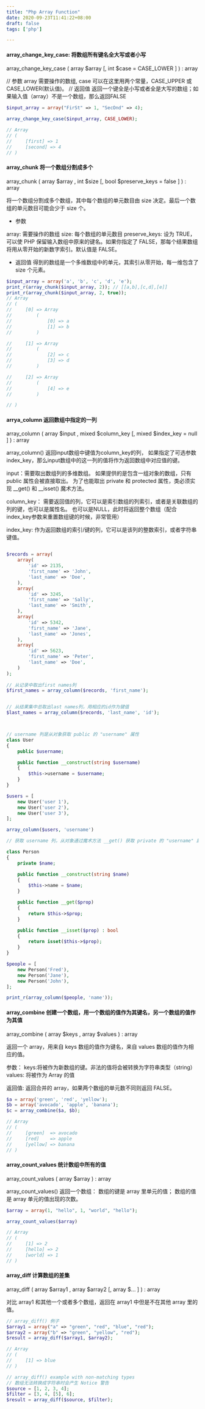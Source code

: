 ```yaml
---
title: "Php Array Function"
date: 2020-09-23T11:41:22+08:00
draft: false
tags: ['php']

---
```


####  array_change_key_case: 将数组所有键名全大写或者小写

array_change_key_case ( array $array [, int $case = CASE_LOWER ] ) : array

// 参数  array 需要操作的数组, case 可以在这里用两个常量，CASE_UPPER 或 CASE_LOWER(默认值)。
// 返回值 返回一个键全是小写或者全是大写的数组；如果输入值（array）不是一个数组，那么返回FALSE

```php
$input_array = array("FirSt" => 1, "SecOnd" => 4);

array_change_key_case($input_array, CASE_LOWER);

// Array
// (
//     [first] => 1
//     [second] => 4
// )
```

#### array_chunk 将一个数组分割成多个

array_chunk ( array $array , int $size [, bool $preserve_keys = false ] ) : array

将一个数组分割成多个数组，其中每个数组的单元数目由 size 决定。最后一个数组的单元数目可能会少于 size 个。

- 参数

array: 需要操作的数组 size: 每个数组的单元数目 preserve_keys: 设为 TRUE，可以使 PHP 保留输入数组中原来的键名。如果你指定了 FALSE，那每个结果数组将用从零开始的新数字索引。默认值是 FALSE。

- 返回值
得到的数组是一个多维数组中的单元，其索引从零开始，每一维包含了 size 个元素。

```php
$input_array = array('a', 'b', 'c', 'd', 'e');
print_r(array_chunk($input_array, 2)); // [[a,b],[c,d],[e]]
print_r(array_chunk($input_array, 2, true)); 
// Array
// (
//     [0] => Array
//         (
//             [0] => a
//             [1] => b
//         )

//     [1] => Array
//         (
//             [2] => c
//             [3] => d
//         )

//     [2] => Array
//         (
//             [4] => e
//         )

// )

```

#### arrya_column 返回数组中指定的一列

array_column ( array $input , mixed $column_key [, mixed $index_key = null ] ) : array

array_column() 返回input数组中键值为column_key的列， 如果指定了可选参数index_key，那么input数组中的这一列的值将作为返回数组中对应值的键。

input：需要取出数组列的多维数组。 如果提供的是包含一组对象的数组，只有 public 属性会被直接取出。 为了也能取出 private 和 protected 属性，类必须实现 __get() 和 __isset() 魔术方法。

column_key： 需要返回值的列，它可以是索引数组的列索引，或者是关联数组的列的键，也可以是属性名。 也可以是NULL，此时将返回整个数组（配合index_key参数来重置数组键的时候，非常管用）

index_key: 作为返回数组的索引/键的列，它可以是该列的整数索引，或者字符串键值。

```php

$records = array(
    array(
        'id' => 2135,
        'first_name' => 'John',
        'last_name' => 'Doe',
    ),
    array(
        'id' => 3245,
        'first_name' => 'Sally',
        'last_name' => 'Smith',
    ),
    array(
        'id' => 5342,
        'first_name' => 'Jane',
        'last_name' => 'Jones',
    ),
    array(
        'id' => 5623,
        'first_name' => 'Peter',
        'last_name' => 'Doe',
    )
);
 
// 从记录中取出first names列 
$first_names = array_column($records, 'first_name');


// 从结果集中总取出last names列，用相应的id作为键值
$last_names = array_column($records, 'last_name', 'id');



// username 列是从对象获取 public 的 "username" 属性
class User
{
    public $username;

    public function __construct(string $username)
    {
        $this->username = $username;
    }
}

$users = [
    new User('user 1'),
    new User('user 2'),
    new User('user 3'),
];

array_column($users, 'username')

// 获取 username 列，从对象通过魔术方法 __get() 获取 private 的 "username" 属性。

class Person
{
    private $name;

    public function __construct(string $name)
    {
        $this->name = $name;
    }

    public function __get($prop)
    {
        return $this->$prop;
    }

    public function __isset($prop) : bool
    {
        return isset($this->$prop);
    }
}

$people = [
    new Person('Fred'),
    new Person('Jane'),
    new Person('John'),
];

print_r(array_column($people, 'name'));

```

#### array_combine 创建一个数组，用一个数组的值作为其键名，另一个数组的值作为其值

array_combine ( array $keys , array $values ) : array

返回一个 array，用来自 keys 数组的值作为键名，来自 values 数组的值作为相应的值。

参数：
keys:将被作为新数组的键。非法的值将会被转换为字符串类型（string） values: 将被作为 Array 的值

返回值: 返回合并的 array，如果两个数组的单元数不同则返回 FALSE。

```php
$a = array('green', 'red', 'yellow');
$b = array('avocado', 'apple', 'banana');
$c = array_combine($a, $b);

// Array
// (
//     [green]  => avocado
//     [red]    => apple
//     [yellow] => banana
// )
```

#### array_count_values 统计数组中所有的值

array_count_values ( array $array ) : array

array_count_values() 返回一个数组： 数组的键是 array 里单元的值； 数组的值是 array 单元的值出现的次数。

```php
$array = array(1, "hello", 1, "world", "hello");

array_count_values($array)

// Array
// (
//     [1] => 2
//     [hello] => 2
//     [world] => 1
// )
```

#### array_diff 计算数组的差集

array_diff ( array $array1 , array $array2 [, array $... ] ) : array

对比 array1 和其他一个或者多个数组，返回在 array1 中但是不在其他 array 里的值。

```php
// array_diff() 例子
$array1 = array("a" => "green", "red", "blue", "red");
$array2 = array("b" => "green", "yellow", "red");
$result = array_diff($array1, $array2);

// Array
// (
//     [1] => blue
// )

// array_diff() example with non-matching types
// 数组无法转换成字符串时会产生 Notice 警告
$source = [1, 2, 3, 4];
$filter = [3, 4, [5], 6];
$result = array_diff($source, $filter);













































// 而这个就可以，因为对象可以转换成字符串
class S {
  private $v;

  public function __construct(string $v) {
    $this->v = $v;
  }

  public function __toString() {
    return $this->v;
  }
}

$source = [new S('a'), new S('b'), new S('c')];
$filter = [new S('b'), new S('c'), new S('d')];

$result = array_diff($source, $filter);
```

注意本函数只检查了多维数组中的一维。当然可以用 array_diff($array1[0], $array2[0]); 检查更深的维度。


array_fill_keys — 使用指定的键和值填充数组
array_fill — 用给定的值填充数组
array_filter — 用回调函数过滤数组中的单元
array_flip — 交换数组中的键和值
array_intersect_assoc — 带索引检查计算数组的交集
array_intersect_key — 使用键名比较计算数组的交集
array_intersect_uassoc — 带索引检查计算数组的交集，用回调函数比较索引
array_intersect_ukey — 用回调函数比较键名来计算数组的交集
array_intersect — 计算数组的交集
array_key_exists — 检查数组里是否有指定的键名或索引
array_key_first — 获取指定数组的第一个键值
array_key_last — 获取一个数组的最后一个键值
array_keys — 返回数组中部分的或所有的键名
array_map — 为数组的每个元素应用回调函数
array_merge_recursive — 递归地合并一个或多个数组
array_merge — 合并一个或多个数组
array_multisort — 对多个数组或多维数组进行排序
array_pad — 以指定长度将一个值填充进数组
array_pop — 弹出数组最后一个单元（出栈）
array_product — 计算数组中所有值的乘积
array_push — 将一个或多个单元压入数组的末尾（入栈）
array_rand — 从数组中随机取出一个或多个单元
array_reduce — 用回调函数迭代地将数组简化为单一的值
array_replace_recursive — 使用传递的数组递归替换第一个数组的元素
array_replace — 使用传递的数组替换第一个数组的元素
array_reverse — 返回单元顺序相反的数组
array_search — 在数组中搜索给定的值，如果成功则返回首个相应的键名
array_shift — 将数组开头的单元移出数组
array_slice — 从数组中取出一段
array_splice — 去掉数组中的某一部分并用其它值取代
array_sum — 对数组中所有值求和
array_udiff_assoc — 带索引检查计算数组的差集，用回调函数比较数据
array_udiff_uassoc — 带索引检查计算数组的差集，用回调函数比较数据和索引
array_udiff — 用回调函数比较数据来计算数组的差集
array_uintersect_assoc — 带索引检查计算数组的交集，用回调函数比较数据
array_uintersect_uassoc — 带索引检查计算数组的交集，用单独的回调函数比较数据和索引
array_uintersect — 计算数组的交集，用回调函数比较数据
array_unique — 移除数组中重复的值
array_unshift — 在数组开头插入一个或多个单元
array_values — 返回数组中所有的值
array_walk_recursive — 对数组中的每个成员递归地应用用户函数
array_walk — 使用用户自定义函数对数组中的每个元素做回调处理
array — 新建一个数组
arsort — 对数组进行逆向排序并保持索引关系
asort — 对数组进行排序并保持索引关系
compact — 建立一个数组，包括变量名和它们的值
count — 计算数组中的单元数目，或对象中的属性个数
current — 返回数组中的当前单元
each — 返回数组中当前的键／值对并将数组指针向前移动一步
end — 将数组的内部指针指向最后一个单元
extract — 从数组中将变量导入到当前的符号表
in_array — 检查数组中是否存在某个值
key_exists — 别名 array_key_exists
key — 从关联数组中取得键名
krsort — 对数组按照键名逆向排序
ksort — 对数组按照键名排序
list — 把数组中的值赋给一组变量
natcasesort — 用“自然排序”算法对数组进行不区分大小写字母的排序
natsort — 用“自然排序”算法对数组排序
next — 将数组中的内部指针向前移动一位
pos — current 的别名
prev — 将数组的内部指针倒回一位
range — 根据范围创建数组，包含指定的元素
reset — 将数组的内部指针指向第一个单元
rsort — 对数组逆向排序
shuffle — 打乱数组
sizeof — count 的别名
sort — 对数组排序
uasort — 使用用户自定义的比较函数对数组中的值进行排序并保持索引关联
uksort — 使用用户自定义的比较函数对数组中的键名进行排序
usort — 使用用户自定义的比较函数对数组中的值进行排序